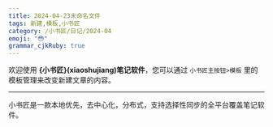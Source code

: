```yaml
---
title: 2024-04-23未命名文件 
tags: 新建,模板,小书匠
category: /小书匠/日记/2024-04
emoji: "😳"
grammar_cjkRuby: true
---
```



欢迎使用 **{小书匠}(xiaoshujiang)笔记软件**，您可以通过 `小书匠主按钮>模板` 里的模板管理来改变新建文章的内容。

----------

小书匠是一款本地优先，去中心化，分布式，支持选择性同步的全平台覆盖笔记软件。